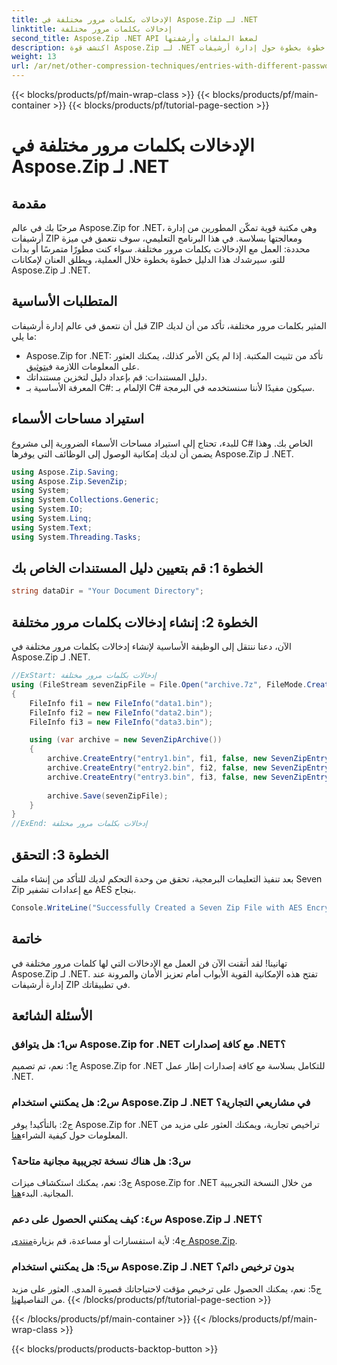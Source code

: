 ```yaml
---
title: الإدخالات بكلمات مرور مختلفة في Aspose.Zip لـ .NET
linktitle: إدخالات بكلمات مرور مختلفة
second_title: Aspose.Zip .NET API لضغط الملفات وأرشفتها
description: اكتشف قوة Aspose.Zip لـ .NET من خلال دليلنا المفصّل خطوة بخطوة حول إدارة أرشيفات ZIP باستخدام كلمات مرور مختلفة. تعزيز الأمان والمرونة في تطبيقاتك.
weight: 13
url: /ar/net/other-compression-techniques/entries-with-different-passwords/
---
```


{{< blocks/products/pf/main-wrap-class >}}
{{< blocks/products/pf/main-container >}}
{{< blocks/products/pf/tutorial-page-section >}}

# الإدخالات بكلمات مرور مختلفة في Aspose.Zip لـ .NET

## مقدمة

مرحبًا بك في عالم Aspose.Zip for .NET، وهي مكتبة قوية تمكّن المطورين من إدارة أرشيفات ZIP ومعالجتها بسلاسة. في هذا البرنامج التعليمي، سوف نتعمق في ميزة محددة: العمل مع الإدخالات بكلمات مرور مختلفة. سواء كنت مطورًا متمرسًا أو بدأت للتو، سيرشدك هذا الدليل خطوة بخطوة خلال العملية، ويطلق العنان لإمكانات Aspose.Zip لـ .NET.

## المتطلبات الأساسية

قبل أن نتعمق في عالم إدارة أرشيفات ZIP المثير بكلمات مرور مختلفة، تأكد من أن لديك ما يلي:

-  Aspose.Zip for .NET: تأكد من تثبيت المكتبة. إذا لم يكن الأمر كذلك، يمكنك العثور على المعلومات اللازمة في[توثيق](https://reference.aspose.com/zip/net/).
- دليل المستندات: قم بإعداد دليل لتخزين مستنداتك.
- المعرفة الأساسية بـ C#: الإلمام بـ C# سيكون مفيدًا لأننا سنستخدمه في البرمجة.

## استيراد مساحات الأسماء

للبدء، تحتاج إلى استيراد مساحات الأسماء الضرورية إلى مشروع C# الخاص بك. وهذا يضمن أن لديك إمكانية الوصول إلى الوظائف التي يوفرها Aspose.Zip لـ .NET.

```csharp
using Aspose.Zip.Saving;
using Aspose.Zip.SevenZip;
using System;
using System.Collections.Generic;
using System.IO;
using System.Linq;
using System.Text;
using System.Threading.Tasks;
```

## الخطوة 1: قم بتعيين دليل المستندات الخاص بك

```csharp
string dataDir = "Your Document Directory";
```

## الخطوة 2: إنشاء إدخالات بكلمات مرور مختلفة

الآن، دعنا ننتقل إلى الوظيفة الأساسية لإنشاء إدخالات بكلمات مرور مختلفة في Aspose.Zip لـ .NET.

```csharp
//ExStart: إدخالات بكلمات مرور مختلفة
using (FileStream sevenZipFile = File.Open("archive.7z", FileMode.Create))
{
    FileInfo fi1 = new FileInfo("data1.bin");
    FileInfo fi2 = new FileInfo("data2.bin");
    FileInfo fi3 = new FileInfo("data3.bin");

    using (var archive = new SevenZipArchive())
    {
        archive.CreateEntry("entry1.bin", fi1, false, new SevenZipEntrySettings(new SevenZipStoreCompressionSettings(), new SevenZipAESEncryptionSettings("test1")));
        archive.CreateEntry("entry2.bin", fi2, false, new SevenZipEntrySettings(new SevenZipStoreCompressionSettings(), new SevenZipAESEncryptionSettings("test2")));
        archive.CreateEntry("entry3.bin", fi3, false, new SevenZipEntrySettings(new SevenZipStoreCompressionSettings(), new SevenZipAESEncryptionSettings("test3")));
        
        archive.Save(sevenZipFile);
    }
}
//ExEnd: إدخالات بكلمات مرور مختلفة
```

## الخطوة 3: التحقق

بعد تنفيذ التعليمات البرمجية، تحقق من وحدة التحكم لديك للتأكد من إنشاء ملف Seven Zip مع إعدادات تشفير AES بنجاح.

```csharp
Console.WriteLine("Successfully Created a Seven Zip File with AES Encryption Settings");
```

## خاتمة

تهانينا! لقد أتقنت الآن فن العمل مع الإدخالات التي لها كلمات مرور مختلفة في Aspose.Zip لـ .NET. تفتح هذه الإمكانية القوية الأبواب أمام تعزيز الأمان والمرونة عند إدارة أرشيفات ZIP في تطبيقاتك.

## الأسئلة الشائعة

### س1: هل يتوافق Aspose.Zip for .NET مع كافة إصدارات .NET؟

ج1: نعم، تم تصميم Aspose.Zip for .NET للتكامل بسلاسة مع كافة إصدارات إطار عمل .NET.

### س2: هل يمكنني استخدام Aspose.Zip لـ .NET في مشاريعي التجارية؟

ج2: بالتأكيد! يوفر Aspose.Zip for .NET تراخيص تجارية، ويمكنك العثور على مزيد من المعلومات حول كيفية الشراء[هنا](https://purchase.aspose.com/buy).

### س3: هل هناك نسخة تجريبية مجانية متاحة؟

 ج3: نعم، يمكنك استكشاف ميزات Aspose.Zip for .NET من خلال النسخة التجريبية المجانية. البدء[هنا](https://releases.aspose.com/).

### س٤: كيف يمكنني الحصول على دعم Aspose.Zip لـ .NET؟

 ج4: لأية استفسارات أو مساعدة، قم بزيارة[منتدى Aspose.Zip](https://forum.aspose.com/c/zip/37).

### س5: هل يمكنني استخدام Aspose.Zip لـ .NET بدون ترخيص دائم؟

 ج5: نعم، يمكنك الحصول على ترخيص مؤقت لاحتياجاتك قصيرة المدى. العثور على مزيد من التفاصيل[هنا](https://purchase.aspose.com/temporary-license/).
{{< /blocks/products/pf/tutorial-page-section >}}

{{< /blocks/products/pf/main-container >}}
{{< /blocks/products/pf/main-wrap-class >}}

{{< blocks/products/products-backtop-button >}}
